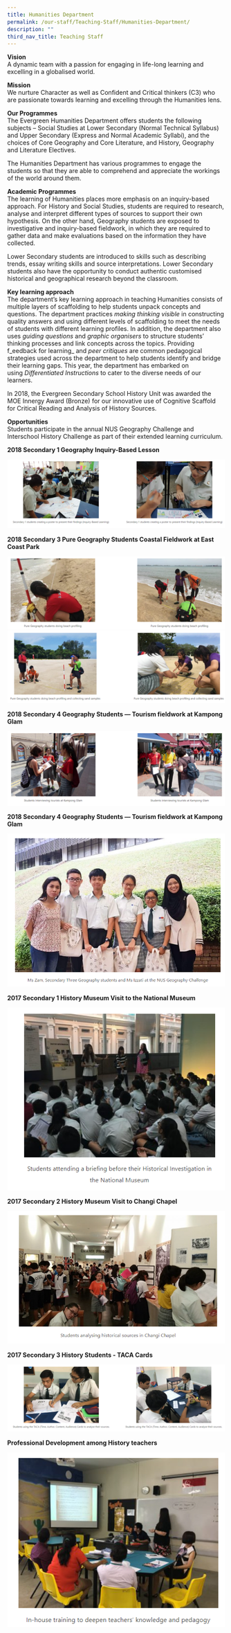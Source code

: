 ```yaml
---
title: Humanities Department
permalink: /our-staff/Teaching-Staff/Humanities-Department/
description: ""
third_nav_title: Teaching Staff
---
```

**Vision**  
A dynamic team with a passion for engaging in life-long learning and excelling in a globalised world.

**Mission**  
We nurture Character as well as Confident and Critical thinkers (C3) who are passionate towards learning and excelling through the Humanities lens.

**Our Programmes**  
The Evergreen Humanities Department offers students the following subjects – Social Studies at Lower Secondary (Normal Technical Syllabus) and Upper Secondary (Express and Normal Academic Syllabi), and the choices of Core Geography and Core Literature, and History, Geography and Literature Electives.

The Humanities Department has various programmes to engage the students so that they are able to comprehend and appreciate the workings of the world around them.

**Academic Programmes**  
The learning of Humanities places more emphasis on an inquiry-based approach. For History and Social Studies, students are required to research, analyse and interpret different types of sources to support their own hypothesis. On the other hand, Geography students are exposed to investigative and inquiry-based fieldwork, in which they are required to gather data and make evaluations based on the information they have collected.

Lower Secondary students are introduced to skills such as describing trends, essay writing skills and source interpretations. Lower Secondary students also have the opportunity to conduct authentic customised historical and geographical research beyond the classroom.

**Key learning approach**  
The department’s key learning approach in teaching Humanities consists of multiple layers of scaffolding to help students unpack concepts and questions. The department practices _making thinking visible_ in constructing quality answers and using different levels of scaffolding to meet the needs of students with different learning profiles. In addition, the department also uses _guiding questions_ and _graphic organisers_ to structure students’ thinking processes and link concepts across the topics. Providing f_eedback for learning_ and _peer critiques_ are common pedagogical strategies used across the department to help students identify and bridge their learning gaps. This year, the department has embarked on using _Differentiated Instructions_ to cater to the diverse needs of our learners.

In 2018, the Evergreen Secondary School History Unit was awarded the MOE Innergy Award (Bronze) for our innovative use of Cognitive Scaffold for Critical Reading and Analysis of History Sources.

**Opportunities**  
Students participate in the annual NUS Geography Challenge and Interschool History Challenge as part of their extended learning curriculum.

**2018 Secondary 1 Geography Inquiry-Based Lesson**

![](/images/Our%20Staff/Teaching%20Staff/Humanities%20Department/H1.png)

**2018 Secondary 3 Pure Geography Students Coastal Fieldwork at East Coast Park**

![](/images/Our%20Staff/Teaching%20Staff/Humanities%20Department/H2.png)
![](/images/Our%20Staff/Teaching%20Staff/Humanities%20Department/H3.png)

**2018 Secondary 4 Geography Students — Tourism fieldwork at Kampong Glam**

![](/images/Our%20Staff/Teaching%20Staff/Humanities%20Department/H4.png)

**2018 Secondary 4 Geography Students — Tourism fieldwork at Kampong Glam**

![](/images/Our%20Staff/Teaching%20Staff/Humanities%20Department/H5.png)

**2017 Secondary 1 History Museum Visit to the National Museum**

![](/images/Our%20Staff/Teaching%20Staff/Humanities%20Department/H6.png)

**2017 Secondary 2 History Museum Visit to Changi Chapel**

![](/images/Our%20Staff/Teaching%20Staff/Humanities%20Department/H7.png)

**2017 Secondary 3 History Students - TACA Cards**

![](/images/Our%20Staff/Teaching%20Staff/Humanities%20Department/H8.png)

**Professional Development among History teachers**

![](/images/Our%20Staff/Teaching%20Staff/Humanities%20Department/H9.png)











